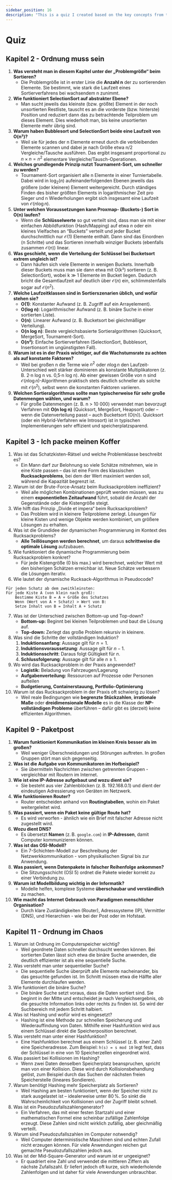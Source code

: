 ```yaml
---
sidebar_position: 16 
description: "This is a quiz I created based on the key concepts from the book."
---
```


# Quiz

## Kapitel 2 - Ordnung muss sein

1. **Was versteht man in diesem Kapitel unter der „Problemgröße“ beim Sortieren?**
   - Die Problemgröße ist in erster Linie die **Anzahl n** der zu sortierenden Elemente.
   Sie bestimmt, wie stark die Laufzeit eines Sortierverfahrens bei wachsendem n zunimmt.
1. **Wie funktioniert SelectionSort auf abstrakter Ebene?**
   - Man sucht jeweils das kleinste (bzw. größte) Element in der noch unsortierten Restliste, tauscht es an die vorderste (bzw. hinterste) Position und reduziert dann das zu betrachtende Teilproblem um dieses Element.
   Dies wiederholt man, bis keine unsortierten Elemente mehr übrig sind.
1. **Warum haben Bubblesort und SelectionSort beide eine Laufzeit von O(n²)?**
   - Weil sie für jedes der n Elemente erneut durch die verbleibenden Elemente scannen und dabei je nach Größe etwa n/2 Vergleiche/Tausche ausführen.
   Das ergibt insgesamt proportional zu $n \times n = n^2$ elementare Vergleiche/Tausch-Operationen.
1. **Welches grundlegende Prinzip nutzt Tournament-Sort, um schneller zu werden?**
   - Tournament-Sort organisiert alle n Elemente in einer Turniertabelle.
   Dabei wird in $\log_2(n)$ aufeinanderfolgenden Ebenen jeweils das größere (oder kleinere) Element weitergereicht.
   Durch ständiges Finden des bisher größten Elements in logarithmischer Zeit pro Sieger und n Wiederholungen ergibt sich insgesamt eine Laufzeit von $\mathcal{O}(n\log n)$.
1. **Unter welchen Voraussetzungen kann Proxmap- (Buckets-) Sort in O(n) laufen?**
   - Wenn die **Schlüsselwerte** so gut verteilt sind, dass man sie mit einer einfachen Abbildfunktion (Hash/Mapping) auf etwa $n$ oder ein kleines Vielfaches an “Buckets” verteilt und jeder Bucket durchschnittlich nur $\mathcal{O}(1)$ Elemente enthält.
   Dann sind das Einordnen (n Schritte) und das Sortieren innerhalb winziger Buckets (ebenfalls zusammen $\mathcal{O}(n)$) linear.
1. **Was geschieht, wenn die Verteilung der Schlüssel bei Bucketsort extrem ungleich ist?**
   - Dann häufen sich viele Elemente in wenigen Buckets.
   Innerhalb dieser Buckets muss man sie dann etwa mit O(k²) sortieren (z. B. SelectionSort), wobei k ≫ 1 Elemente im Bucket liegen. Dadurch bricht die Gesamtlaufzeit auf deutlich über $\mathcal{O}(n)$ ein, schlimmstenfalls sogar auf $\mathcal{O}(n^2)$.
1. **Welche Laufzeitklassen sind in Sortierszenarien üblich, und wofür stehen sie?**
   - **O(1)**: Konstanter Aufwand (z. B. Zugriff auf ein Arrayelement).
   - **O(log n)**: Logarithmischer Aufwand (z. B. binäre Suche in einer sortierten Liste).
   - **O(n)**: Linearer Aufwand (z. B. Bucketsort bei gleichmäßiger Verteilung).
   - **O(n log n)**: Beste vergleichsbasierte Sortieralgorithmen (Quicksort, MergeSort, Tournament-Sort).
   - **O(n²)**: Einfache Sortierverfahren (SelectionSort, Bubblesort, Insertionsort im ungünstigsten Fall).
1. **Warum ist es in der Praxis wichtiger, auf die Wachstumsrate zu achten als auf konstante Faktoren?**
   - Weil bei großen n die Terme wie $n^2$ oder $n\log n$ den Laufzeit‐Unterschied weit stärker dominieren als konstante Multiplikatoren (z. B. 2⋅n log n vs. 0,5⋅n log n).
   Ab einer gewissen Größe von n sind $\mathcal{O}(n\log n)$-Algorithmen praktisch stets deutlich schneller als solche mit $\mathcal{O}(n^2)$, selbst wenn die konstanten Faktoren variieren.
1. **Welchen Sortieralgorithmus sollte man typischerweise für sehr große Datenmengen wählen, und warum?**
    - Für große Datenmengen (z. B. n > 10 000) verwendet man bevorzugt Verfahren mit **O(n log n)** (Quicksort, MergeSort, Heapsort) oder – wenn die Datenverteilung passt – auch Bucketsort (O(n)).
    Quicksort (oder ein Hybrid‐Verfahren wie Introsort) ist in typischen Implementierungen sehr effizient und speicherplatzsparend.

## Kapitel 3 - Ich packe meinen Koffer

1. Was ist das Schatzkisten-Rätsel und welche Problemklasse beschreibt es?
    - Ein Mann darf zur Belohnung so viele Schätze mitnehmen, wie in eine Kiste passen – das ist eine Form des klassischen **Rucksackproblems**, bei dem der Wert maximiert werden soll, während die Kapazität begrenzt ist.
2. Warum ist der Brute-Force-Ansatz beim Rucksackproblem ineffizient?
    - Weil alle möglichen Kombinationen geprüft werden müssen, was zu einem **exponentiellen Zeitaufwand** führt, sobald die Anzahl der Gegenstände oder die Kistengröße steigt.
3. Wie hilft das Prinzip „Divide et impera“ beim Rucksackproblem?
    - Das Problem wird in kleinere Teilprobleme zerlegt. Lösungen für kleine Kisten und wenige Objekte werden kombiniert, um größere Lösungen zu erhalten.
4. Was ist die Grundidee der dynamischen Programmierung im Kontext des Rucksackproblems?
    - **Alle Teillösungen werden berechnet**, um daraus **schrittweise die optimale Lösung** aufzubauen.
5. Wie funktioniert die dynamische Programmierung beim Rucksackproblem konkret?
    - Für jede Kistengröße (0 bis max.) wird berechnet, welcher Wert mit den bisherigen Schätzen erreichbar ist. Neue Schätze verbessern die Lösungen iterativ.
6. Wie lautet der dynamische Rucksack-Algorithmus in Pseudocode?

```pseudo
Für jeden Schatz ab dem zweitkleinsten:
Für jede Kiste A (von klein nach groß):
    Bestimme Kiste B = A + Größe des Schatzes
    Wenn (Wert von A + Schatz) > Wert von B:
    Setze Inhalt von B = Inhalt A + Schatz
```

7. Was ist der Unterschied zwischen Bottom-up und Top-down?
    - **Bottom-up:** Beginnt bei kleinen Teilproblemen und baut die Lösung auf.
    - **Top-down:** Zerlegt das große Problem rekursiv in kleinere.
8. Was sind die Schritte der vollständigen Induktion?
    1. **Induktionsanfang**: Aussage gilt für $n = 1$.
    2. **Induktionsvoraussetzung**: Aussage gilt für $n - 1$.
    3. **Induktionsschritt**: Daraus folgt Gültigkeit für $n$.
    4. **Schlussfolgerung**: Aussage gilt für alle $n \geq 1$.
9. Wo wird das Rucksackproblem in der Praxis angewendet?
    - **Logistik:** Beladung von Fahrzeugen/Lagerung
    - **Aufgabenverteilung:** Ressourcen auf Prozesse oder Personen aufteilen
    - **Budgetierung, Containerstauung, Portfolio-Optimierung**
10. Warum ist das Rucksackproblem in der Praxis oft schwierig zu lösen?
    - Weil reale Bedingungen wie **begrenzte Stückzahlen**, **irrationale Maße** oder **dreidimensionale Modelle** es in die Klasse der **NP-vollständigen Probleme** überführen – dafür gibt es (derzeit) keine effizienten Algorithmen.

## Kapitel 9 - Paketpost

1. **Warum funktioniert Kommunikation im kleinen Kreis besser als im großen?**
   - Weil weniger Überschneidungen und Störungen auftreten. In großen Gruppen stört man sich gegenseitig.
2. **Was ist die Aufgabe von Kommunikatoren im Hofbeispiel?**
   - Sie übermitteln Nachrichten zwischen getrennten Gruppen - vergleichbar mit Routern im Internet.
3. **Wie ist eine IP-Adresse aufgebaut und wozu dient sie?**
   - Sie besteht aus vier Zahlenblöcken (z. B. 192.168.0.1) und dient der eindeutigen Adressierung von Geräten im Netzwerk.
4. **Wie funktionieren Router?**
   - Router entscheiden anhand von **Routingtabellen**, wohin ein Paket weitergeleitet wird.
5. **Was passiert, wenn ein Paket keine gültige Route hat?**
   - Es wird verworfen - ähnlich wie ein Brief mit falscher Adresse nicht zugestellt wird.
6. **Wozu dient DNS?**
   - Es übersetzt **Namen** (z. B. `google.com`) in **IP-Adressen**, damit Computer kommunizieren können.
7. **Was ist das OSI-Modell?**
   - Ein 7-Schichten-Modell zur Beschreibung der Netzwerkkommunikation - vom physikalischen Signal bis zur Anwendung.
8. **Was passiert, wenn Datenpakete in falscher Reihenfolge ankommen?**
   - Die Sitzungsschicht (OSI 5) ordnet die Pakete wieder korrekt zu einer Verbindung zu.
9. **Warum ist Modellbildung wichtig in der Informatik?**
   - Modelle helfen, komplexe Systeme **überschaubar und verständlich** zu machen.
10. **Wie macht das Internet Gebrauch von Paradigmen menschlicher Organisation?**
    - Durch klare Zuständigkeiten (Router), Adresssysteme (IP), Vermittler (DNS), und Hierarchien - wie bei der Post oder im Hofstaat.

## Kapitel 11 - Ordnung im Chaos

1. Warum ist Ordnung im Computerspeicher wichtig?
    - Weil geordnete Daten schneller durchsucht werden können. Bei sortierten Daten lässt sich etwa die binäre Suche anwenden, die deutlich effizienter ist als eine sequentielle Suche.
2. Was versteht man unter sequentieller Suche?
    - Die sequentielle Suche überprüft alle Elemente nacheinander, bis das gesuchte gefunden ist. Im Schnitt müssen etwa die Hälfte aller Elemente durchlaufen werden.
3. Wie funktioniert die binäre Suche?
    - Die binäre Suche setzt voraus, dass die Daten sortiert sind. Sie beginnt in der Mitte und entscheidet je nach Vergleichsergebnis, ob die gesuchte Information links oder rechts zu finden ist. So wird der Suchbereich mit jedem Schritt halbiert.
4. Was ist Hashing und wofür wird es eingesetzt?
    - Hashing ist eine Methode zur schnellen Speicherung und Wiederauffindung von Daten. Mithilfe einer Hashfunktion wird aus einem Schlüssel direkt die Speicherposition berechnet.
5. Was versteht man unter einer Hashfunktion?
    - Eine Hashfunktion berechnet aus einem Schlüssel (z. B. einer Zahl) eine Speicheradresse. Zum Beispiel: `h(s) = s mod 10` legt fest, dass der Schlüssel in eine von 10 Speicherzellen eingeordnet wird.
6. Was passiert bei Kollisionen im Hashing?
    - Wenn zwei Daten denselben Speicherplatz beanspruchen, spricht man von einer Kollision. Diese wird durch Kollisionsbehandlung gelöst, zum Beispiel durch das Suchen der nächsten freien Speicherstelle (lineares Sondieren).
7. Warum benötigt Hashing mehr Speicherplatz als Sortieren?
    - Weil Hashing am besten funktioniert, wenn der Speicher nicht zu stark ausgelastet ist – idealerweise unter 80 %. So sinkt die Wahrscheinlichkeit von Kollisionen und der Zugriff bleibt schnell.
8. Was ist ein Pseudozufallszahlengenerator?
    - Ein Verfahren, das mit einer festen Startzahl und einer mathematischen Formel eine scheinbar zufällige Zahlenfolge erzeugt. Diese Zahlen sind nicht wirklich zufällig, aber gleichmäßig verteilt.
9. Warum sind Pseudozufallszahlen im Computer notwendig?
    - Weil Computer deterministische Maschinen sind und echten Zufall nicht erzeugen können. Für viele Anwendungen reichen gut gemachte Pseudozufallszahlen jedoch aus.
10. Was ist der Mid-Square-Generator und warum ist er ungeeignet?
    - Er quadriert eine Zahl und verwendet die mittleren Ziffern als nächste Zufallszahl. Er liefert jedoch oft kurze, sich wiederholende Zahlenfolgen und ist daher für viele Anwendungen unbrauchbar.
